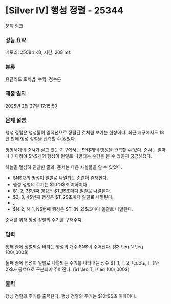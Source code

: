 # [Silver IV] 행성 정렬 - 25344 

[문제 링크](https://www.acmicpc.net/problem/25344) 

### 성능 요약

메모리: 25084 KB, 시간: 208 ms

### 분류

유클리드 호제법, 수학, 정수론

### 제출 일자

2025년 2월 27일 17:15:50

### 문제 설명

<p>행성 정렬은 행성들이 일직선으로 정렬된 것처럼 보이는 현상이다. 최근 지구에서도 18년 만에 행성 정렬을 관측할 수 있었다.</p>

<p>평행세계의 준서가 살고 있는 지구에서는 $N$개의 행성을 관측할 수 있다. 준서는 얼마나 기다려야 $N$개의 행성이 일렬로 나열되는 순간을 볼 수 있을지 궁금해졌다.</p>

<p>하늘을 열심히 관찰한 결과, 준서는 다음 사실들을 알 수 있었다.</p>

<ul>
	<li>$N$개의 행성이 일렬로 나열되는 순간이 존재한다.</li>
	<li>행성 정렬의 주기는 $10^9$초 이하이다.</li>
	<li>$1, 2, 3$번째 행성은 $T_1$초마다 일렬로 나열된다.</li>
	<li>$2, 3, 4$번째 행성은 $T_2$초마다 일렬로 나열된다.</li>
	<li>...</li>
	<li>$N-2, N-1, N$번째 행성은 $T_{N-2}$초마다 일렬로 나열된다.</li>
</ul>

<p>준서를 위해 행성 정렬의 주기를 구해주자.</p>

### 입력 

 <p>첫째 줄에 정렬되길 바라는 행성의 개수 $N$이 주어진다. ($3 \leq N \leq 100\,000$)</p>

<p>둘째 줄에 행성이 일렬로 나열되는 주기를 나타내는 정수 $T_1, T_2, \cdots, T_{N-2}$가 공백으로 구분되어 주어진다. ($1 \leq T_i \leq 100\,000$)</p>

### 출력 

 <p>행성 정렬의 주기를 출력한다. 행성 정렬의 주기는 $10^9$초 이하이다.</p>

